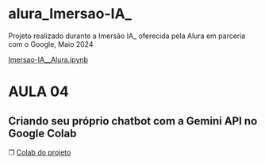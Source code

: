 # alura_Imersao-IA_

Projeto realizado durante a Imersão IA_ oferecida pela Alura em parceria com o Google, Maio 2024

[Imersao-IA__Alura.ipynb](/[Imersão_IA_2ª_edição]_Chatbot_Aula_04.ipynb)


# AULA 04
## Criando seu próprio chatbot com a Gemini API no Google Colab

❐ [Colab do projeto](https://colab.research.google.com/github/dcampos90/alura_Imersao-IA_A04/blob/main/%5BImers%C3%A3o_IA_2%C2%AA_edi%C3%A7%C3%A3o%5D_Chatbot_Aula_04.ipynb) 
